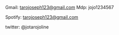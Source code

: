 Gmail: tarojoseph123@gmail.com
Mdp: jojo1234567

Spotify: tarojoseph123@gmail.com


twitter: @jotarojoline
